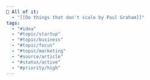 ```yaml
---
🤯 All of it:
  - "[[Do things that don't scale by Paul Graham]]"
tags:
  - "#idea"
  - "#topic/startup"
  - "#topic/business"
  - "#topic/focus"
  - "#topic/marketing"
  - "#source/article"
  - "#status/active"
  - "#priority/high"
---
```

